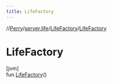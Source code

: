 ```yaml
---
title: LifeFactory
---
```

//[Perry](../../../index.html)/[server.life](../index.html)/[LifeFactory](index.html)/[LifeFactory](-life-factory.html)



# LifeFactory



[jvm]\
fun [LifeFactory](-life-factory.html)()




